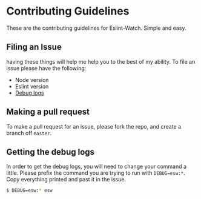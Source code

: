 # Contributing Guidelines
These are the contributing guidelines for Eslint-Watch. Simple and easy.

## Filing an Issue
having these things will help me help you to the best of my ability. To file an issue please have the following:
 - Node version
 - Eslint version
 - [Debug logs](#getting-the-debug-logs)

## Making a pull request
To make a pull request for an issue, please fork the repo, and create a branch off `master`.

## Getting the debug logs
In order to get the debug logs, you will need to change your command a little. Please prefix the command you are trying to run with `DEBUG=esw:*`. Copy everything printed and past it in the issue.

```bash
$ DEBUG=esw:* esw
```
